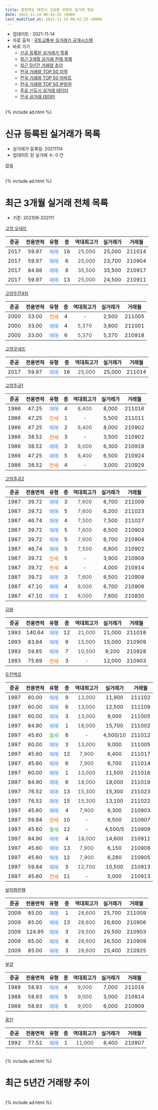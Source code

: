 ```yaml
---
title: 충청북도 제천시 고암동 아파트 실거래 정보
date: 2021-11-14 06:42:25 +0900
last_modified_at: 2021-11-14 06:42:25 +0900
---
```


* 업데이트 : 2021-11-14
* 자료 출처 : [국토교통부 실거래가 공개시스템](http://rt.molit.go.kr)
* 바로 가기
    * [신규 등록된 실거래가 목록](#신규-등록된-실거래가-목록)
    * [최근 3개월 실거래 전체 목록](#최근-3개월-실거래-전체-목록)
    * [최근 5년간 거래량 추이](#최근-5년간-거래량-추이)
    * [전국 거래량 TOP 50 지역](https://inasie.github.io/apt-trade-info/최근-3개월-전국에서-가장-거래가-많이-발생한-지역)
    * [전국 거래량 TOP 50 아파트](https://inasie.github.io/apt-trade-info/최근-3개월-전국에서-가장-거래가-많이-발생한-아파트)
    * [전국 거래량 TOP 50 분양권](https://inasie.github.io/apt-trade-info/최근-3개월-전국에서-가장-거래가-많이-발생한-분양권)
    * [주요 신도시 실거래 데이터](https://inasie.github.io/apt-trade-info/주요-신도시)
    * [전국 실거래 데이터](https://inasie.github.io/apt-trade-info/전국)
<br>
{% include ad.html %}
<br>

# 신규 등록된 실거래가 목록
* 실거래가 등록일: 20211114
* 업데이트 된 실거래 수: 0 건

없음

<br>
{% include ad.html %}
<br>

# 최근 3개월 실거래 전체 목록
* 기준: 202109-202111


[고암 오네뜨](https://search.naver.com/search.naver?query=%EC%B6%A9%EC%B2%AD%EB%B6%81%EB%8F%84+%EC%A0%9C%EC%B2%9C%EC%8B%9C+%EA%B3%A0%EC%95%94%EB%8F%99+%EA%B3%A0%EC%95%94+%EC%98%A4%EB%84%A4%EB%9C%A8)

|준공|전용면적|유형|층|역대최고가|실거래가|거래월|
|:---:|:---:|:---:|:---:|:---:|:---:|:---:|
|2017|59.97|<span style="color:#4285f3">매매</span>|16|<span style="color:#444444">25,000</span>|25,000|211014|
|2017|59.97|<span style="color:#4285f3">매매</span>|6|<span style="color:#444444">25,000</span>|23,700|210904|
|2017|84.98|<span style="color:#4285f3">매매</span>|8|<span style="color:#444444">35,500</span>|35,500|210917|
|2017|59.97|<span style="color:#4285f3">매매</span>|13|<span style="color:#444444">25,000</span>|24,500|210911|

[고암두진4차](https://search.naver.com/search.naver?query=%EC%B6%A9%EC%B2%AD%EB%B6%81%EB%8F%84+%EC%A0%9C%EC%B2%9C%EC%8B%9C+%EA%B3%A0%EC%95%94%EB%8F%99+%EA%B3%A0%EC%95%94%EB%91%90%EC%A7%844%EC%B0%A8)

|준공|전용면적|유형|층|역대최고가|실거래가|거래월|
|:---:|:---:|:---:|:---:|:---:|:---:|:---:|
|2000|33.00|<span style="color:#ff5a00">전세</span>|4|<span style="color:#444444">-</span>|2,500|211005|
|2000|33.00|<span style="color:#4285f3">매매</span>|4|<span style="color:#444444">5,370</span>|3,800|211001|
|2000|33.00|<span style="color:#4285f3">매매</span>|6|<span style="color:#444444">5,370</span>|5,370|210918|

[고암오네뜨](https://search.naver.com/search.naver?query=%EC%B6%A9%EC%B2%AD%EB%B6%81%EB%8F%84+%EC%A0%9C%EC%B2%9C%EC%8B%9C+%EA%B3%A0%EC%95%94%EB%8F%99+%EA%B3%A0%EC%95%94%EC%98%A4%EB%84%A4%EB%9C%A8)

|준공|전용면적|유형|층|역대최고가|실거래가|거래월|
|:---:|:---:|:---:|:---:|:---:|:---:|:---:|
|2017|59.97|<span style="color:#4285f3">매매</span>|16|<span style="color:#444444">25,000</span>|25,000|211014|

[고암주공1](https://search.naver.com/search.naver?query=%EC%B6%A9%EC%B2%AD%EB%B6%81%EB%8F%84+%EC%A0%9C%EC%B2%9C%EC%8B%9C+%EA%B3%A0%EC%95%94%EB%8F%99+%EA%B3%A0%EC%95%94%EC%A3%BC%EA%B3%B51)

|준공|전용면적|유형|층|역대최고가|실거래가|거래월|
|:---:|:---:|:---:|:---:|:---:|:---:|:---:|
|1986|47.25|<span style="color:#4285f3">매매</span>|4|<span style="color:#444444">8,400</span>|8,000|211016|
|1986|47.25|<span style="color:#ff5a00">전세</span>|1|<span style="color:#444444">-</span>|5,500|211011|
|1986|47.25|<span style="color:#4285f3">매매</span>|2|<span style="color:#444444">8,400</span>|8,000|210902|
|1986|38.52|<span style="color:#ff5a00">전세</span>|3|<span style="color:#444444">-</span>|3,500|210902|
|1986|38.52|<span style="color:#4285f3">매매</span>|3|<span style="color:#444444">8,000</span>|6,300|210918|
|1986|47.25|<span style="color:#4285f3">매매</span>|5|<span style="color:#444444">8,400</span>|6,500|210924|
|1986|38.52|<span style="color:#ff5a00">전세</span>|4|<span style="color:#444444">-</span>|3,000|210929|

[고암주공2](https://search.naver.com/search.naver?query=%EC%B6%A9%EC%B2%AD%EB%B6%81%EB%8F%84+%EC%A0%9C%EC%B2%9C%EC%8B%9C+%EA%B3%A0%EC%95%94%EB%8F%99+%EA%B3%A0%EC%95%94%EC%A3%BC%EA%B3%B52)

|준공|전용면적|유형|층|역대최고가|실거래가|거래월|
|:---:|:---:|:---:|:---:|:---:|:---:|:---:|
|1987|39.72|<span style="color:#4285f3">매매</span>|3|<span style="color:#444444">7,600</span>|6,700|211009|
|1987|39.72|<span style="color:#4285f3">매매</span>|5|<span style="color:#444444">7,600</span>|6,200|211023|
|1987|46.74|<span style="color:#4285f3">매매</span>|4|<span style="color:#444444">7,500</span>|7,500|211027|
|1987|39.72|<span style="color:#4285f3">매매</span>|5|<span style="color:#444444">7,600</span>|6,500|210903|
|1987|39.72|<span style="color:#4285f3">매매</span>|5|<span style="color:#444444">7,600</span>|6,700|210904|
|1987|46.74|<span style="color:#4285f3">매매</span>|5|<span style="color:#444444">7,500</span>|6,800|210902|
|1987|39.72|<span style="color:#ff5a00">전세</span>|5|<span style="color:#444444">-</span>|3,900|210909|
|1987|39.72|<span style="color:#ff5a00">전세</span>|4|<span style="color:#444444">-</span>|4,000|210914|
|1987|39.72|<span style="color:#4285f3">매매</span>|3|<span style="color:#444444">7,600</span>|6,500|210908|
|1987|47.10|<span style="color:#4285f3">매매</span>|4|<span style="color:#444444">8,000</span>|6,700|210906|
|1987|47.10|<span style="color:#4285f3">매매</span>|1|<span style="color:#444444">8,000</span>|7,600|210930|

[금용](https://search.naver.com/search.naver?query=%EC%B6%A9%EC%B2%AD%EB%B6%81%EB%8F%84+%EC%A0%9C%EC%B2%9C%EC%8B%9C+%EA%B3%A0%EC%95%94%EB%8F%99+%EA%B8%88%EC%9A%A9)

|준공|전용면적|유형|층|역대최고가|실거래가|거래월|
|:---:|:---:|:---:|:---:|:---:|:---:|:---:|
|1993|140.64|<span style="color:#4285f3">매매</span>|12|<span style="color:#444444">21,000</span>|21,000|211018|
|1993|83.64|<span style="color:#4285f3">매매</span>|9|<span style="color:#444444">15,000</span>|15,000|210909|
|1993|59.85|<span style="color:#4285f3">매매</span>|7|<span style="color:#444444">10,500</span>|9,200|210928|
|1993|75.69|<span style="color:#ff5a00">전세</span>|3|<span style="color:#444444">-</span>|12,000|210903|

[두진백로](https://search.naver.com/search.naver?query=%EC%B6%A9%EC%B2%AD%EB%B6%81%EB%8F%84+%EC%A0%9C%EC%B2%9C%EC%8B%9C+%EA%B3%A0%EC%95%94%EB%8F%99+%EB%91%90%EC%A7%84%EB%B0%B1%EB%A1%9C)

|준공|전용면적|유형|층|역대최고가|실거래가|거래월|
|:---:|:---:|:---:|:---:|:---:|:---:|:---:|
|1997|60.00|<span style="color:#4285f3">매매</span>|9|<span style="color:#444444">13,000</span>|11,900|211102|
|1997|60.00|<span style="color:#4285f3">매매</span>|6|<span style="color:#444444">13,000</span>|12,500|211109|
|1997|60.00|<span style="color:#4285f3">매매</span>|3|<span style="color:#444444">13,000</span>|9,000|211005|
|1997|84.90|<span style="color:#4285f3">매매</span>|1|<span style="color:#444444">18,000</span>|15,700|211002|
|1997|45.60|<span style="color:#34a853">월세</span>|8|<span style="color:#444444">-</span>|4,500/10|211012|
|1997|60.00|<span style="color:#4285f3">매매</span>|3|<span style="color:#444444">13,000</span>|9,000|211005|
|1997|45.60|<span style="color:#4285f3">매매</span>|12|<span style="color:#444444">7,900</span>|6,400|211017|
|1997|45.60|<span style="color:#4285f3">매매</span>|6|<span style="color:#444444">7,900</span>|6,700|211014|
|1997|60.00|<span style="color:#4285f3">매매</span>|1|<span style="color:#444444">13,000</span>|11,500|211016|
|1997|84.90|<span style="color:#4285f3">매매</span>|6|<span style="color:#444444">18,000</span>|18,000|211019|
|1997|76.52|<span style="color:#4285f3">매매</span>|13|<span style="color:#444444">15,300</span>|15,300|211023|
|1997|76.52|<span style="color:#4285f3">매매</span>|15|<span style="color:#444444">15,300</span>|13,100|211022|
|1997|45.60|<span style="color:#4285f3">매매</span>|4|<span style="color:#444444">7,900</span>|6,300|210903|
|1997|59.84|<span style="color:#ff5a00">전세</span>|10|<span style="color:#444444">-</span>|8,500|210907|
|1997|45.60|<span style="color:#34a853">월세</span>|12|<span style="color:#444444">-</span>|4,500/5|210909|
|1997|84.90|<span style="color:#4285f3">매매</span>|4|<span style="color:#444444">18,000</span>|14,600|210911|
|1997|45.60|<span style="color:#4285f3">매매</span>|13|<span style="color:#444444">7,900</span>|6,150|210908|
|1997|45.60|<span style="color:#4285f3">매매</span>|12|<span style="color:#444444">7,900</span>|6,280|210905|
|1997|59.84|<span style="color:#4285f3">매매</span>|3|<span style="color:#444444">12,700</span>|10,500|210913|
|1997|45.60|<span style="color:#ff5a00">전세</span>|11|<span style="color:#444444">-</span>|5,000|210913|


<script async src="//pagead2.googlesyndication.com/pagead/js/adsbygoogle.js"></script>
<!-- 기본 -->
<ins class="adsbygoogle"
     style="display:block"
     data-ad-client="ca-pub-2446590836940007"
     data-ad-slot="1659523306"
     data-ad-format="auto"
     data-full-width-responsive="true"></ins>
<script>
(adsbygoogle = window.adsbygoogle || []).push({});
</script>


[보미파란채](https://search.naver.com/search.naver?query=%EC%B6%A9%EC%B2%AD%EB%B6%81%EB%8F%84+%EC%A0%9C%EC%B2%9C%EC%8B%9C+%EA%B3%A0%EC%95%94%EB%8F%99+%EB%B3%B4%EB%AF%B8%ED%8C%8C%EB%9E%80%EC%B1%84)

|준공|전용면적|유형|층|역대최고가|실거래가|거래월|
|:---:|:---:|:---:|:---:|:---:|:---:|:---:|
|2009|85.00|<span style="color:#4285f3">매매</span>|1|<span style="color:#444444">28,600</span>|25,700|211009|
|2009|85.00|<span style="color:#4285f3">매매</span>|13|<span style="color:#444444">28,600</span>|28,600|210906|
|2009|124.95|<span style="color:#4285f3">매매</span>|3|<span style="color:#444444">29,500</span>|29,500|210903|
|2009|85.00|<span style="color:#4285f3">매매</span>|8|<span style="color:#444444">28,600</span>|26,500|210909|
|2009|85.00|<span style="color:#4285f3">매매</span>|3|<span style="color:#444444">28,600</span>|25,400|210925|

[부강](https://search.naver.com/search.naver?query=%EC%B6%A9%EC%B2%AD%EB%B6%81%EB%8F%84+%EC%A0%9C%EC%B2%9C%EC%8B%9C+%EA%B3%A0%EC%95%94%EB%8F%99+%EB%B6%80%EA%B0%95)

|준공|전용면적|유형|층|역대최고가|실거래가|거래월|
|:---:|:---:|:---:|:---:|:---:|:---:|:---:|
|1988|58.93|<span style="color:#4285f3">매매</span>|4|<span style="color:#444444">9,000</span>|7,000|211016|
|1988|58.93|<span style="color:#4285f3">매매</span>|5|<span style="color:#444444">9,000</span>|3,000|210914|
|1988|58.93|<span style="color:#4285f3">매매</span>|5|<span style="color:#444444">9,000</span>|6,000|210909|

[홍인](https://search.naver.com/search.naver?query=%EC%B6%A9%EC%B2%AD%EB%B6%81%EB%8F%84+%EC%A0%9C%EC%B2%9C%EC%8B%9C+%EA%B3%A0%EC%95%94%EB%8F%99+%ED%99%8D%EC%9D%B8)

|준공|전용면적|유형|층|역대최고가|실거래가|거래월|
|:---:|:---:|:---:|:---:|:---:|:---:|:---:|
|1992|77.52|<span style="color:#4285f3">매매</span>|1|<span style="color:#444444">11,000</span>|8,400|210907|


<br>
{% include ad.html %}
<br>

# 최근 5년간 거래량 추이


<div style="width:100%;">
    <canvas id="deal_progress" height="200"></canvas>
</div>

<script>
new Chart(document.getElementById("deal_progress"), {
    type: 'line',
    data: {
        labels: ['201611','201612','201701','201702','201703','201704','201705','201706','201707','201708','201709','201710','201711','201712','201801','201802','201803','201804','201805','201806','201807','201808','201809','201810','201811','201812','201901','201902','201903','201904','201905','201906','201907','201908','201909','201910','201911','201912','202001','202002','202003','202004','202005','202006','202007','202008','202009','202010','202011','202012','202101','202102','202103','202104','202105','202106','202107','202108','202109','202110','202111'],
        datasets: [{
            label: '매매',
            pointRadius: 1,
            data: [16, 7, 8, 14, 19, 13, 14, 15, 7, 9, 15, 20, 20, 14, 25, 13, 26, 9, 18, 23, 15, 12, 23, 8, 16, 9, 11, 11, 21, 23, 16, 8, 17, 11, 16, 16, 9, 19, 16, 26, 22, 19, 22, 29, 21, 28, 19, 10, 14, 16, 41, 20, 45, 123, 124, 38, 41, 23, 27, 19, 2],
            borderColor: "rgba(255, 201, 14, 1)",
            backgroundColor: "rgba(255, 201, 14, 0.5)",
            fill: false,
            lineTension: 0
        },{
            label: '전월세',
            pointRadius: 1,
            data: [8, 6, 5, 17, 15, 14, 10, 7, 12, 8, 8, 7, 4, 13, 14, 18, 19, 9, 9, 14, 12, 8, 7, 14, 10, 4, 3, 12, 14, 13, 10, 3, 7, 6, 6, 10, 6, 12, 9, 19, 9, 5, 2, 4, 3, 8, 11, 6, 6, 6, 5, 12, 6, 12, 16, 5, 12, 17, 8, 3, 0],
            borderColor: "rgba(0, 141, 185, 1)",
            backgroundColor: "rgba(0, 141, 185, 0.5)",
            fill: false,
            lineTension: 0
        }
        ]
    },
    options: {
        responsive: true,
        title: {
            display: false
        },
        tooltips: {
            mode: 'index',
            intersect: false
        },
        hover: {
            mode: 'nearest',
            intersect: true
        },
        scales: {
            xAxes: [{
                display: true,
                scaleLabel: {
                    display: true,
                    labelString: '년/월'
                }
            }],
            yAxes: [{
                display: true,
                ticks: {
                    suggestedMin: 0,
                },
                scaleLabel: {
                    display: true,
                    labelString: '실거래 수'
                }
            }]
        }
    }
});

</script>


<br>
{% include ad.html %}
<br>

